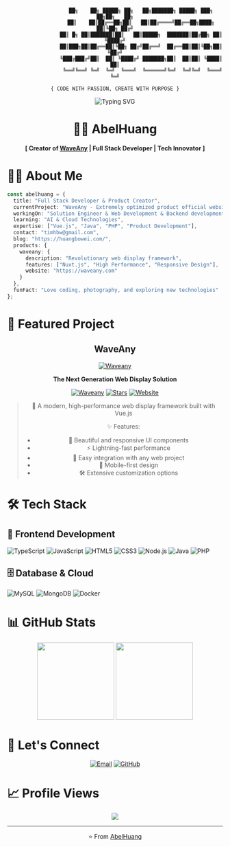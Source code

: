 <div align="center">


```text
                 ██╗    ██╗ █████╗ ██╗   ██╗███████╗ █████╗ ███╗   ██╗██╗   ██╗
                 ██║    ██║██╔══██╗██║   ██║██╔════╝██╔══██╗████╗  ██║╚██╗ ██╔╝
                 ██║ █╗ ██║███████║██║   ██║█████╗  ███████║██╔██╗ ██║ ╚████╔╝
                 ██║███╗██║██╔══██║╚██╗ ██╔╝██╔══╝  ██╔══██║██║╚██╗██║  ╚██╔╝
                 ╚███╔███╔╝██║  ██║ ╚████╔╝ ███████╗██║  ██║██║ ╚████║   ██║
                  ╚══╝╚══╝ ╚═╝  ╚═╝  ╚═══╝  ╚══════╝╚═╝  ╚═╝╚═╝  ╚═══╝   ╚═╝
```

</div>
<div align="center">

`{ CODE WITH PASSION, CREATE WITH PURPOSE }`

</div>

<div align="center">
  <img src="https://readme-typing-svg.herokuapp.com?font=JetBrains+Mono&duration=3000&pause=1000&color=36BCF7FF&center=true&vCenter=true&width=435&lines=Creator+of+WaveAny;Full+Stack+Developer;5%2B+years+of+coding+experience;Building+the+future+of+web+display" alt="Typing SVG" />
</div>

<div align="center">

# 🧑‍💻 AbelHuang

**[ Creator of [WaveAny](https://waveany.com) | Full Stack Developer | Tech Innovator ]**

</div>

# 👨‍💻 About Me

```typescript
const abelhuang = {
  title: "Full Stack Developer & Product Creator",
  currentProject: "WaveAny - Extremely optimized product official website & sales template based on Nuxt.js",
  workingOn: "Solution Engineer & Web Development & Backend development",
  learning: "AI & Cloud Technologies",
  expertise: ["Vue.js", "Java", "PHP", "Product Development"],
  contact: "timhbw@gmail.com",
  blog: "https://huangbowei.com/",
  products: {
    waveany: {
      description: "Revolutionary web display framework",
      features: ["Nuxt.js", "High Performance", "Responsive Design"],
      website: "https://waveany.com"
    }
  },
  funFact: "Love coding, photography, and exploring new technologies"
};
```

# 🚀 Featured Project

<div align="center">


## WaveAny

[![Waveany](https://waveany.com/favicon.ico)](https://waveany.com)

**The Next Generation Web Display Solution**

[![Waveany](https://img.shields.io/badge/-Waveany-2496ED?style=for-the-badge&logo=vue.js&logoColor=white)](https://github.com/timhbw/waveany)
[![Stars](https://img.shields.io/github/stars/timhbw/waveany?style=for-the-badge&color=yellow)](https://github.com/timhbw/waveany/stargazers)
[![Website](https://img.shields.io/badge/-Website-FF4088?style=for-the-badge&logo=google-chrome&logoColor=white)](https://waveany.com)

> 🎯 A modern, high-performance web display framework built with Vue.js
>
> ✨ Features:
>
> - 🎨 Beautiful and responsive UI components
> - ⚡️ Lightning-fast performance
> - 🔌 Easy integration with any web project
> - 📱 Mobile-first design
> - 🛠️ Extensive customization options

</div>

# 🛠️ Tech Stack

## 🎨 Frontend Development

![TypeScript](https://img.shields.io/badge/-TypeScript-3178C6?style=for-the-badge&logo=typescript&logoColor=white)
![JavaScript](https://img.shields.io/badge/-JavaScript-F7DF1E?style=for-the-badge&logo=javascript&logoColor=black)
![HTML5](https://img.shields.io/badge/-HTML5-E34F26?style=for-the-badge&logo=html5&logoColor=white)
![CSS3](https://img.shields.io/badge/-CSS3-1572B6?style=for-the-badge&logo=css3&logoColor=white)
![Node.js](https://img.shields.io/badge/-Node.js-339933?style=for-the-badge&logo=node.js&logoColor=white)
![Java](https://img.shields.io/badge/-Java-007396?style=for-the-badge&logo=java&logoColor=white)
![PHP](https://img.shields.io/badge/-Php-777BB4?style=for-the-badge&logo=php&logoColor=white)

## 🗄️ Database & Cloud

![MySQL](https://img.shields.io/badge/-MySQL-4479A1?style=for-the-badge&logo=mysql&logoColor=white)
![MongoDB](https://img.shields.io/badge/-MongoDB-47A248?style=for-the-badge&logo=mongodb&logoColor=white)
![Docker](https://img.shields.io/badge/-Docker-2496ED?style=for-the-badge&logo=docker&logoColor=white)

# 📊 GitHub Stats

<div align="center">
  <img height="180em" src="https://github-readme-stats.vercel.app/api?username=timhbw&show_icons=true&theme=tokyonight&include_all_commits=true&count_private=true"/>
  <img height="180em" src="https://github-readme-stats.vercel.app/api/top-langs/?username=timhbw&layout=compact&langs_count=8&theme=tokyonight"/>
</div>

# 🤝 Let's Connect

<div align="center">

[![Email](https://img.shields.io/badge/-Email-D14836?style=for-the-badge&logo=gmail&logoColor=white)](mailto:timhbw@gmailq.com)
[![GitHub](https://img.shields.io/badge/-GitHub-181717?style=for-the-badge&logo=github)](https://github.com/timhbw)

</div>

# 📈 Profile Views

<div align="center">
  <img src="https://profile-counter.glitch.me/timhbw/count.svg" />
</div>

---

<div align="center">

⭐️ From [AbelHuang](https://github.com/timhbw)

</div>
